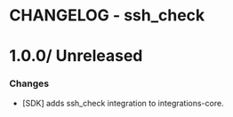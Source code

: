 # CHANGELOG - ssh_check

1.0.0/ Unreleased
==================

### Changes

* [SDK] adds ssh_check integration to integrations-core.

